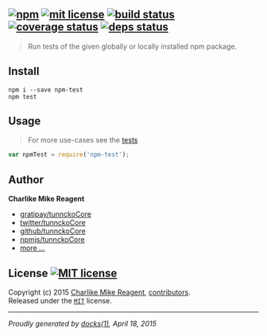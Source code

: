 ## [![npm][npmjs-img]][npmjs-url] [![mit license][license-img]][license-url] [![build status][travis-img]][travis-url] [![coverage status][coveralls-img]][coveralls-url] [![deps status][daviddm-img]][daviddm-url]

> Run tests of the given globally or locally installed npm package.

## Install
```
npm i --save npm-test
npm test
```


## Usage
> For more use-cases see the [tests](./test.js)

```js
var npmTest = require('npm-test');
```


## Author
**Charlike Mike Reagent**
+ [gratipay/tunnckoCore][author-gratipay]
+ [twitter/tunnckoCore][author-twitter]
+ [github/tunnckoCore][author-github]
+ [npmjs/tunnckoCore][author-npmjs]
+ [more ...][contrib-more]


## License [![MIT license][license-img]][license-url]
Copyright (c) 2015 [Charlike Mike Reagent][contrib-more], [contributors][contrib-graf].  
Released under the [`MIT`][license-url] license.


[npmjs-url]: http://npm.im/npm-test
[npmjs-img]: https://img.shields.io/npm/v/npm-test.svg?style=flat&label=npm-test

[coveralls-url]: https://coveralls.io/r/tunnckoCore/npm-test?branch=master
[coveralls-img]: https://img.shields.io/coveralls/tunnckoCore/npm-test.svg?style=flat

[license-url]: https://github.com/tunnckoCore/npm-test/blob/master/license.md
[license-img]: https://img.shields.io/badge/license-MIT-blue.svg?style=flat

[travis-url]: https://travis-ci.org/tunnckoCore/npm-test
[travis-img]: https://img.shields.io/travis/tunnckoCore/npm-test.svg?style=flat

[daviddm-url]: https://david-dm.org/tunnckoCore/npm-test
[daviddm-img]: https://img.shields.io/david/tunnckoCore/npm-test.svg?style=flat

[author-gratipay]: https://gratipay.com/tunnckoCore
[author-twitter]: https://twitter.com/tunnckoCore
[author-github]: https://github.com/tunnckoCore
[author-npmjs]: https://npmjs.org/~tunnckocore

[contrib-more]: http://j.mp/1stW47C
[contrib-graf]: https://github.com/tunnckoCore/npm-test/graphs/contributors

***

_Proudly generated by [docks(1)](https://github.com/tunnckoCore), April 18, 2015_